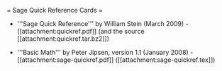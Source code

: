 = Sage Quick Reference Cards =

 * '''Sage Quick Reference''' by William Stein (March 2009) - [[attachment:quickref.pdf]] (and the source [[attachment:quickref.tar.bz2]])

 * '''Basic Math''' by Peter Jipsen, version 1.1 (January 2008) - [[attachment:sage-quickref.pdf]] ([[attachment:sage-quickref.tex]])
